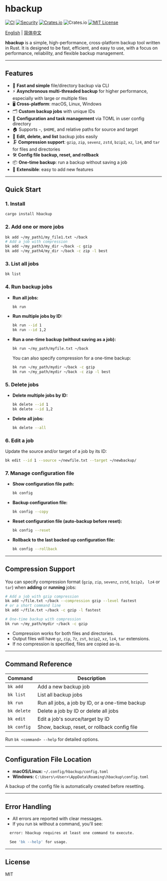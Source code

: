 # hbackup

[![CI](https://github.com/asthetik/hbackup/workflows/CI/badge.svg)](https://github.com/asthetik/hbackup/actions/workflows/ci.yml)
[![Security](https://github.com/asthetik/hbackup/workflows/Security/badge.svg)](https://github.com/asthetik/hbackup/actions/workflows/security.yml)
[![Crates.io](https://img.shields.io/crates/v/hbackup.svg)](https://crates.io/crates/hbackup)
![Crates.io](https://img.shields.io/crates/d/hbackup)
[![MIT License](https://img.shields.io/badge/license-MIT-blue)](LICENSE)

[English](./README.md) | [简体中文](./README.zh-CN.md)

**hbackup** is a simple, high-performance, cross-platform backup tool written in Rust. It is designed to be fast, efficient, and easy to use, with a focus on performance, reliability, and flexible backup management.

---

## Features

- 🚀 **Fast and simple** file/directory backup via CLI
- ⚡️ **Asynchronous multi-threaded backup** for higher performance, especially with large or multiple files
- 🖥️ **Cross-platform**: macOS, Linux, Windows
- 🗂️ **Custom backup jobs** with unique IDs
- 📝 **Configuration and task management** via TOML in user config directory
- 🏠 Supports `~`, `$HOME`, and relative paths for source and target
- 🔄 **Edit, delete, and list** backup jobs easily
- 🗜️ **Compression support**: `gzip`, `zip`, `sevenz`, `zstd`, `bzip2`, `xz`, `lz4`, and `tar` for files and directories
- 🛠️ **Config file backup, reset, and rollback**
- 📦 **One-time backup**: run a backup without saving a job
- 🧩 **Extensible**: easy to add new features

---

## Quick Start

### 1. Install

```sh
cargo install hbackup
```

### 2. Add one or more jobs

```sh
bk add ~/my_path1/my_file1.txt ~/back
# Add a job with compression
bk add ~/my_path3/my_dir ~/back -c gzip
bk add ~/my_path4/my_dir ~/back -c zip -l best
```

### 3. List all jobs

```sh
bk list
```

### 4. Run backup jobs

- **Run all jobs:**
  
  ```sh
  bk run
  ```

- **Run multiple jobs by ID:**
  
  ```sh
  bk run --id 1
  bk run --id 1,2
  ```

- **Run a one-time backup (without saving as a job):**
  
  ```sh
  bk run ~/my_path/myfile.txt ~/back
  ```

  You can also specify compression for a one-time backup:

  ```sh
  bk run ~/my_path/mydir ~/back -c gzip
  bk run ~/my_path/mydir ~/back -c zip -l best
  ```

### 5. Delete jobs

- **Delete multiple jobs by ID:**

  ```sh
  bk delete --id 1
  bk delete --id 1,2
  ```

- **Delete all jobs:**
  
  ```sh
  bk delete --all
  ```

### 6. Edit a job

Update the source and/or target of a job by its ID:

```sh
bk edit --id 1 --source ~/newfile.txt --target ~/newbackup/
```

### 7. Manage configuration file

- **Show configuration file path:**

  ```sh
  bk config
  ```

- **Backup configuration file:**

  ```sh
  bk config --copy
  ```

- **Reset configuration file (auto-backup before reset):**

  ```sh
  bk config --reset
  ```

- **Rollback to the last backed up configuration file:**

  ```sh
  bk config --rollback
  ```

---

## Compression Support

You can specify compression format (`gzip`, `zip`, `sevenz`, `zstd`, `bzip2`， `lz4` or `tar`) when **adding** or **running** jobs:

```sh
# Add a job with gzip compression
bk add ~/file.txt ~/back --compression gzip --level fastest
# or a short command line
bk add ~/file.txt ~/back -c gzip -l fastest

# One-time backup with compression
bk run ~/my_path/mydir ~/back -c gzip
```

- Compression works for both files and directories.
- Output files will have `gz`, `zip`, `7z`, `zst`, `bzip2`, `xz`, `lz4`, `tar` extensions.
- If no compression is specified, files are copied as-is.

---

## Command Reference

| Command                | Description                                      |
|------------------------|--------------------------------------------------|
| `bk add`               | Add a new backup job                             |
| `bk list`              | List all backup jobs                             |
| `bk run`               | Run all jobs, a job by ID, or a one-time backup  |
| `bk delete`            | Delete a job by ID or delete all jobs            |
| `bk edit`              | Edit a job's source/target by ID                 |
| `bk config`            | Show, backup, reset, or rollback config file     |

Run `bk <command> --help` for detailed options.

---

## Configuration File Location

- **macOS/Linux:** `~/.config/hbackup/config.toml`
- **Windows:** `C:\Users\<User>\AppData\Roaming\hbackup\config.toml`

A backup of the config file is automatically created before resetting.

---

## Error Handling

- All errors are reported with clear messages.
- If you run `bk` without a command, you'll see:

```sh
  error: hbackup requires at least one command to execute.

  See 'bk --help' for usage.
```

---

## License

MIT

